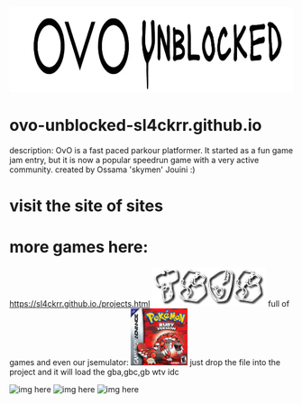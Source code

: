 <img src="./ovo-unblocked-game-logo.webp" alt="img here" class="img-fluid" width="900px" height="150px" id="logo">

# ovo-unblocked-sl4ckrr.github.io
description: OvO is a fast paced parkour platformer. It started as a fun game jam entry, but it is now a popular speedrun game with a very active community.
created by Ossama 'skymen' Jouini :)

# visit the site of sites

# more games here:
<a>https://sl4ckrr.github.io./projects.html
<img src="tsos.png" alt="img here" class="img-fluid" width="40%" height="40%" id="logo">
full of games and even our jsemulator:
<img src="ruby.jpg" alt="img here" class="img-fluid" width="20%" height="20%" id="logo">
just drop the file into the project and it will load the gba,gbc,gb wtv idc

<img src="" alt="img here" class="img-fluid" width="900px" height="150px" id="logo">
<img src="" alt="img here" class="img-fluid" width="900px" height="150px" id="logo">
<img src="" alt="img here" class="img-fluid" width="900px" height="150px" id="logo">
